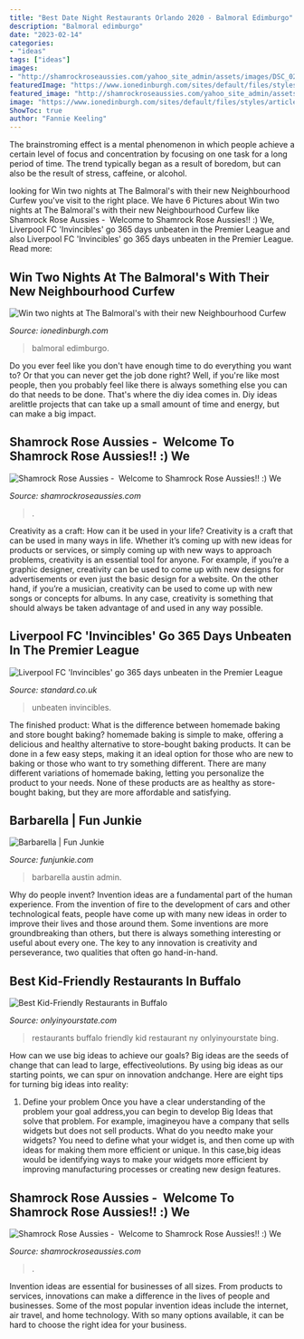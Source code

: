 ```yaml
---
title: "Best Date Night Restaurants Orlando 2020 - Balmoral Edimburgo"
description: "Balmoral edimburgo"
date: "2023-02-14"
categories:
- "ideas"
tags: ["ideas"]
images:
- "http://shamrockroseaussies.com/yahoo_site_admin/assets/images/DSC_0203.176182644_std.JPG"
featuredImage: "https://www.ionedinburgh.com/sites/default/files/styles/article_gallery_image/public/article/gallery/the_balmoral_-_executive_view_room_copy.jpg?itok=DQoxH14D"
featured_image: "http://shamrockroseaussies.com/yahoo_site_admin/assets/images/DSC_0152.176182016_std.JPG"
image: "https://www.ionedinburgh.com/sites/default/files/styles/article_gallery_image/public/article/gallery/the_balmoral_-_executive_view_room_copy.jpg?itok=DQoxH14D"
ShowToc: true
author: "Fannie Keeling"
---
```



The brainstroming effect is a mental phenomenon in which people achieve a certain level of focus and concentration by focusing on one task for a long period of time. The trend typically began as a result of boredom, but can also be the result of stress, caffeine, or alcohol.

	

		
looking for Win two nights at The Balmoral&#039;s with their new Neighbourhood Curfew you've visit to the right place. We have 6 Pictures about Win two nights at The Balmoral&#039;s with their new Neighbourhood Curfew like Shamrock Rose Aussies - ﻿﻿﻿ Welcome to Shamrock Rose Aussies!! :) We, Liverpool FC &#039;Invincibles&#039; go 365 days unbeaten in the Premier League and also Liverpool FC &#039;Invincibles&#039; go 365 days unbeaten in the Premier League. Read more:
		
    
## Win Two Nights At The Balmoral&#039;s With Their New Neighbourhood Curfew

<img loading=lazy src="https://www.ionedinburgh.com/sites/default/files/styles/article_gallery_image/public/article/gallery/the_balmoral_-_executive_view_room_copy.jpg?itok=DQoxH14D" onerror="this.onerror=null;this.src='https://tse1.mm.bing.net/th?id=OIP.JEpSGLcccJa3ICcydnyLDgHaE8&amp;pid=15.1';" alt="Win two nights at The Balmoral&#039;s with their new Neighbourhood Curfew">

_Source: ionedinburgh.com_

>balmoral edimburgo. 

	

Do you ever feel like you don't have enough time to do everything you want to? Or that you can never get the job done right? Well, if you're like most people, then you probably feel like there is always something else you can do that needs to be done. That's where the diy idea comes in. Diy ideas arelittle projects that can take up a small amount of time and energy, but can make a big impact.

    
## Shamrock Rose Aussies - ﻿﻿﻿ Welcome To Shamrock Rose Aussies!! :) We

<img loading=lazy src="http://shamrockroseaussies.com/yahoo_site_admin/assets/images/DSC_0152.176182016_std.JPG" onerror="this.onerror=null;this.src='https://tse1.mm.bing.net/th?id=OIP.vRi7D3a6s9fzxfQvZVy64wHaE-&amp;pid=15.1';" alt="Shamrock Rose Aussies - ﻿﻿﻿ Welcome to Shamrock Rose Aussies!! :) We">

_Source: shamrockroseaussies.com_

>. 

	

Creativity as a craft: How can it be used in your life?
Creativity is a craft that can be used in many ways in life. Whether it’s coming up with new ideas for products or services, or simply coming up with new ways to approach problems, creativity is an essential tool for anyone. For example, if you’re a graphic designer, creativity can be used to come up with new designs for advertisements or even just the basic design for a website. On the other hand, if you’re a musician, creativity can be used to come up with new songs or concepts for albums. In any case, creativity is something that should always be taken advantage of and used in any way possible.

    
## Liverpool FC &#039;Invincibles&#039; Go 365 Days Unbeaten In The Premier League

<img loading=lazy src="https://static.standard.co.uk/s3fs-public/thumbnails/image/2020/01/02/20/liverpool-sheffield-united-020120s.jpg" onerror="this.onerror=null;this.src='https://tse4.mm.bing.net/th?id=OIP.ZYjCJTgBO7eW8HfCDl1DpAHaE7&amp;pid=15.1';" alt="Liverpool FC &#039;Invincibles&#039; go 365 days unbeaten in the Premier League">

_Source: standard.co.uk_

>unbeaten invincibles. 

	

The finished product: What is the difference between homemade baking and store bought baking?
homemade baking is simple to make, offering a delicious and healthy alternative to store-bought baking products. It can be done in a few easy steps, making it an ideal option for those who are new to baking or those who want to try something different. There are many different variations of homemade baking, letting you personalize the product to your needs. None of these products are as healthy as store-bought baking, but they are more affordable and satisfying.

    
## Barbarella | Fun Junkie

<img loading=lazy src="https://funjunkie.com/wp-content/uploads/2013/02/Barbarella-2.jpg" onerror="this.onerror=null;this.src='https://tse3.mm.bing.net/th?id=OIP.6nVRVeiqGJfOyJym331lfAHaFj&amp;pid=15.1';" alt="Barbarella | Fun Junkie">

_Source: funjunkie.com_

>barbarella austin admin. 

	

Why do people invent?
Invention ideas are a fundamental part of the human experience. From the invention of fire to the development of cars and other technological feats, people have come up with many new ideas in order to improve their lives and those around them. Some inventions are more groundbreaking than others, but there is always something interesting or useful about every one. The key to any innovation is creativity and perseverance, two qualities that often go hand-in-hand.

    
## Best Kid-Friendly Restaurants In Buffalo

<img loading=lazy src="http://cdn.onlyinyourstate.com/wp-content/uploads/2017/07/14022340_1479203282095514_576993552407187685_n.jpg" onerror="this.onerror=null;this.src='https://tse1.mm.bing.net/th?id=OIP.GlAnEas4H5io8Gll05TeiwHaFj&amp;pid=15.1';" alt="Best Kid-Friendly Restaurants in Buffalo">

_Source: onlyinyourstate.com_

>restaurants buffalo friendly kid restaurant ny onlyinyourstate bing. 

	

How can we use big ideas to achieve our goals?
Big ideas are the seeds of change that can lead to large, effectiveolutions. By using big ideas as our starting points, we can spur on innovation andchange. Here are eight tips for turning big ideas into reality:
1. Define your problem
Once you have a clear understanding of the problem your goal address,you can begin to develop Big Ideas that solve that problem. For example, imagineyou have a company that sells widgets but does not sell products. What do you needto make your widgets? You need to define what your widget is, and then come up with ideas for making them more efficient or unique. In this case,big ideas would be identifying ways to make your widgets more efficient by improving manufacturing processes or creating new design features.


    
## Shamrock Rose Aussies - ﻿﻿﻿ Welcome To Shamrock Rose Aussies!! :) We

<img loading=lazy src="http://shamrockroseaussies.com/yahoo_site_admin/assets/images/DSC_0203.176182644_std.JPG" onerror="this.onerror=null;this.src='https://tse4.mm.bing.net/th?id=OIP.OhRvwgrIcl7_HzbujZ9W4gHaEO&amp;pid=15.1';" alt="Shamrock Rose Aussies - ﻿﻿﻿ Welcome to Shamrock Rose Aussies!! :) We">

_Source: shamrockroseaussies.com_

>. 

	

Invention ideas are essential for businesses of all sizes. From products to services, innovations can make a difference in the lives of people and businesses. Some of the most popular invention ideas include the internet, air travel, and home technology. With so many options available, it can be hard to choose the right idea for your business.

